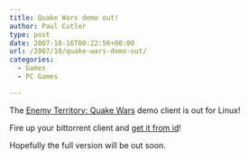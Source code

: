 ```yaml
---
title: Quake Wars demo out!
author: Paul Cutler
type: post
date: 2007-10-16T00:22:56+00:00
url: /2007/10/quake-wars-demo-out/
categories:
  - Games
  - PC Games

---
```

The [Enemy Territory: Quake Wars][1] demo client is out for Linux!

Fire up your bittorrent client and [get it from id][2]!

Hopefully the full version will be out soon.

 [1]: http://www.enemyterritory.com
 [2]: http://zerowing.idsoftware.com:6969/